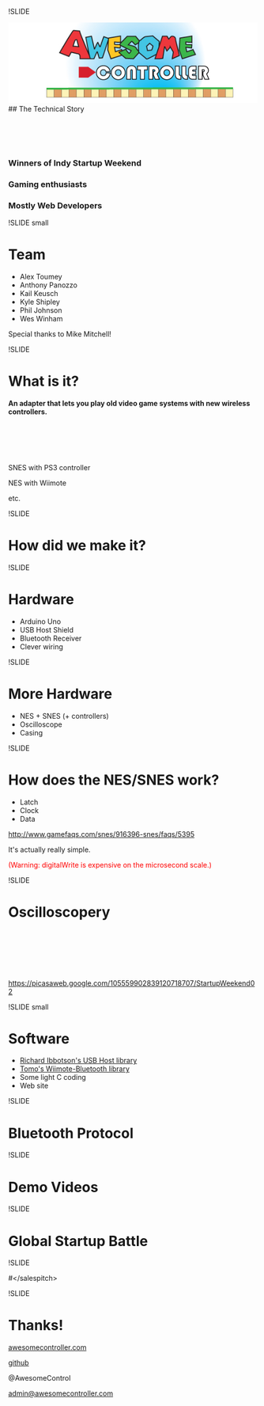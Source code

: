 !SLIDE

<img src="awesome_logo.jpg"/>
## The Technical Story

<br/>
<br/>
<br/>
<br/>
<br/>

### Winners of Indy Startup Weekend
### Gaming enthusiasts
### Mostly Web Developers


!SLIDE small

# Team

* Alex Toumey
* Anthony Panozzo
* Kail Keusch
* Kyle Shipley
* Phil Johnson
* Wes Winham

Special thanks to Mike Mitchell!


!SLIDE

# What is it?

**An adapter that lets you play old video game systems with new wireless controllers.**

<br/>
<br/>
<br/>
<br/>

SNES with PS3 controller

NES with Wiimote

etc.


!SLIDE

# How did we make it?


!SLIDE

# Hardware

* Arduino Uno
* USB Host Shield
* Bluetooth Receiver
* Clever wiring


!SLIDE

# More Hardware

* NES + SNES (+ controllers)
* Oscilloscope
* Casing


!SLIDE

# How does the NES/SNES work?

* Latch
* Clock
* Data

<http://www.gamefaqs.com/snes/916396-snes/faqs/5395>

It's actually really simple.

<span style="color: red">(Warning: digitalWrite is expensive on the microsecond scale.)</span>


!SLIDE

# Oscilloscopery

<br/>
<br/>
<br/>
<br/>
<br/>

<https://picasaweb.google.com/105559902839120718707/StartupWeekend02>


!SLIDE small

# Software

* [Richard Ibbotson's USB Host library](https://github.com/ribbotson/USB-Host)
* [Tomo's Wiimote-Bluetooth library](https://github.com/moyuchin/WiiRemote\_on\_Arduino)
* Some light C coding
* Web site


!SLIDE

# Bluetooth Protocol


!SLIDE

# Demo Videos


!SLIDE

# Global Startup Battle


!SLIDE

#\</salespitch>

!SLIDE

# Thanks!

[awesomecontroller.com](http://www.awesomecontroller.com)

[github](https://github.com/organizations/AwesomeController)

@AwesomeControl

admin@awesomecontroller.com